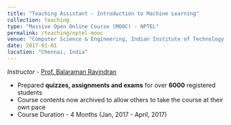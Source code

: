 ```yaml
---
title: "Teaching Assistant - Introduction to Machine Learning"
collection: teaching
type: "Massive Open Online Course (MOOC) - NPTEL"
permalink: /teaching/nptel-mooc
venue: "Computer Science & Engineering, Indian Institute of Technology Madras"
date: 2017-01-01
location: "Chennai, India"
---
```

*Instructor* - [Prof. Balaraman Ravindran](https://www.cse.iitm.ac.in/~ravi/)
* Prepared **quizzes, assignments and exams** for over **6000** registered students
* Course contents now archived to allow others to take the course at their own pace
* Course Duration - 4 Months (Jan, 2017 - April, 2017)